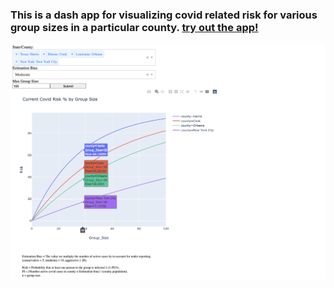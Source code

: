 ### This is a dash app for visualizing covid related risk for various group sizes in a particular county. [try out the app!](http://cwestnedge.pythonanywhere.com/)
![demo](demo/covid_app_demo.png)
